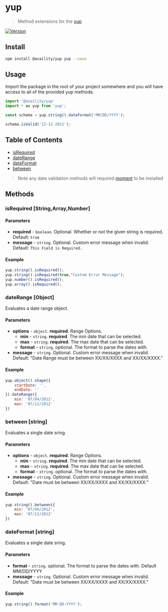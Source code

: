 # yup
> Method extensions for the [yup](https://github.com/jquense/yup)

[![Version](https://img.shields.io/npm/v/@availity/yup.svg?style=for-the-badge)](https://www.npmjs.com/package/@availity/yup)

## Install

```bash
npm install @availity/yup yup --save
```

## Usage

Import the package in the root of your project somewhere and you will have access to all of the provided yup methods.

```javascript
import '@availity/yup'
import * as yup from 'yup';

const schema = yup.string().dateFormat('MM/DD/YYYY');

schema.isValid('12-12-2012');
```

## Table of Contents

- [isRequired](#isRequired)
- [dateRange](#dateRange)
- [dateFormat](#dateFormat)
- [between](#between)

> Note any date validation methods will required [moment](https://www.npmjs.com/package/moment) to be installed



## Methods
### isRequired [**String**,**Array**,**Number**]
#### Parameters
- **required** - `boolean`. Optional. Whether or not the given string is required. Default: `true`
- **message** - `string`. Optional. Custom error message when invalid. Default: `This Field is Required.`

#### Example
```javascript
yup.string().isRequired();
yup.string().isRequired(true,"Custom Error Message");
yup.number().isRequired();
yup.array().isRequired();
```

### dateRange [**Object**]
Evaluates a date range object.
#### Parameters
- **options** - `object`. **required**. Range Options.
  - **min** - `string`. **required**. The min date that can be selected.
  - **max** - `string`. **required**. The max date that can be selected.
  - **format** - `string`. optional. The format to parse the dates with.
- **message** - `string`. Optional. Custom error message when invalid. Default: "Date Range must be between XX/XX/XXXX and XX/XX/XXXX."


#### Example
```javascript
yup.object().shape({
    startDate: '',
    endDate: ''
}).dateRange({
    min: '07/04/2012',
    max: '07/12/2012'
})
```

### between [**string**]
Evaluates a single date sring.
#### Parameters
- **options** - `object`. **required**. Range Options.
  - **min** - `string`. **required**. The min date that can be selected.
  - **max** - `string`. **required**. The max date that can be selected.
  - **format** - `string`. optional. The format to parse the dates with.
- **message** - `string`. Optional. Custom error message when invalid. Default: "Date must be between XX/XX/XXXX and XX/XX/XXXX."

#### Example
```javascript
yup.string().between({
    min: '07/04/2012',
    max: '07/12/2012'
})
```

### dateFormat [**string**]
Evaluates a single date sring.
#### Parameters
- **format** - `string`. optional. The format to parse the dates with. Default MM/DD/YYYY
- **message** - `string`. Optional. Custom error message when invalid. Default: "Date must be between XX/XX/XXXX and XX/XX/XXXX."

#### Example
```javascript
yup.string().format('MM-DD-YYYY');
```

